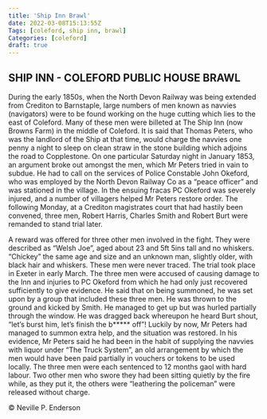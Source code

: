 ```yaml
---
title: 'Ship Inn Brawl'
date: 2022-03-08T15:13:55Z
Tags: [coleford, ship inn, brawl]
Categories: [coleford]
draft: true
---
```


## SHIP INN - COLEFORD PUBLIC HOUSE BRAWL

During the early 1850s, when the North Devon Railway was being extended from Crediton to Barnstaple, large numbers of men known as navvies (navigators) were to be found working on the huge cutting which lies to the east of Coleford. Many of these men were billeted at The Ship Inn (now Browns Farm) in the middle of Coleford. It is said that Thomas Peters, who was the landlord of the Ship at that time, would charge the navvies one penny a night to sleep on clean straw in the stone building which adjoins the road to Copplestone. On one particular Saturday night in January 1853, an argument broke out amongst the men, which Mr Peters tried in vain to subdue. He had to call on the services of Police Constable John Okeford, who was employed by the North Devon Railway Co as a “peace officer” and was stationed in the village. In the ensuing fracas PC Okeford was severely injured, and a number of villagers helped Mr Peters restore order. The following Monday, at a Crediton magistrates court that had hastily been convened, three men, Robert Harris, Charles Smith and Robert Burt were remanded to stand trial later.

A reward was offered for three other men involved in the fight. They were described as “Welsh Joe”, aged about 23 and 5ft 5ins tall and no whiskers. “Chickey” the same age and size and an unknown man, slightly older, with black hair and whiskers. These men were never traced. The trial took place in Exeter in early March. The three men were accused of causing damage to the Inn and injuries to PC Okeford from which he had only just recovered sufficiently to give evidence. He said that on being summoned, he was set upon by a group that included these three men. He was thrown to the ground and kicked by Smith. He managed to get up but was hurled partially through the window. He was dragged back whereupon he heard Burt shout, “let’s burst him, let’s finish the b***** off”! Luckily by now, Mr Peters had managed to summon extra help, and the situation was restored. In his evidence, Mr Peters said he had been in the habit of supplying the navvies with liquor under “The Truck System”, an old arrangement by which the men would have been paid partially in vouchers or tokens to be used locally. The three men were each sentenced to 12 months gaol with hard labour. Two other men who swore they had been sitting quietly by the fire while, as they put it, the others were “leathering the policeman” were released without charge.

© Neville P. Enderson
